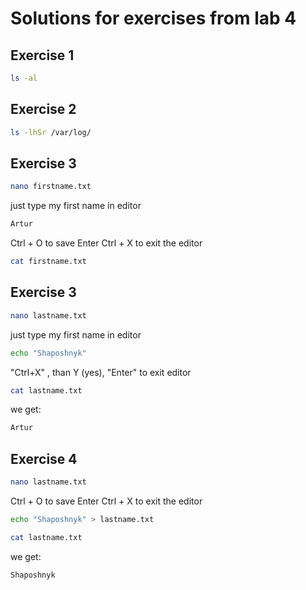 # Solutions for exercises from lab 4

## Exercise 1

```bash
ls -al
```
## Exercise 2

```bash
ls -lhSr /var/log/
```
## Exercise 3
```bash
nano firstname.txt 
```
just type my first name in editor
```bash
Artur
```
Ctrl + O to save
Enter
Ctrl + X to exit the editor
```bash
cat firstname.txt
```
## Exercise 3
```bash
nano lastname.txt 
```
just type my first name in editor
```bash
echo "Shaposhnyk"
```
"Ctrl+X" , than Y (yes), "Enter" to exit editor
```bash
cat lastname.txt
```
we get: 
```bash
Artur
```
## Exercise 4
```bash
nano lastname.txt 
```
Ctrl + O to save
Enter
Ctrl + X to exit the editor
```bash
echo "Shaposhnyk" > lastname.txt 
```
```bash
cat lastname.txt
```
we get: 
```bash
Shaposhnyk
```

